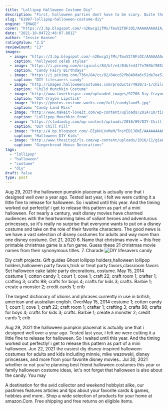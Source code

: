 ```yaml
---
title: "Lollipop Halloween Costume Diy"
description: "First, halloween parties dont have to be scary. Quite the opposite actually. Halloween party games can make any kids party something they wont forget (in a good way!). You can have a party thats perfect for kids of all ages, where fun will be had and memories will be made (not nightmares). The secret to success is in the halloween"
slug: "61987-lollipop-halloween-costume-diy"
engine: "IMAGE"
cover: "https://3.bp.blogspot.com/-n2Kwcg1jfMs/TmuV2f0FzOI/AAAAAAAAAIA/BNxbhhfMHkw/s1600/halloween+costume.jpg"
date: "2021-10-04T22:46:07.881Z"
author: "Jessie Hansen"
ratingValue: "2.5"
reviewCount: "13"
images:
  - image: "https://3.bp.blogspot.com/-n2Kwcg1jfMs/TmuV2f0FzOI/AAAAAAAAAIA/BNxbhhfMHkw/s1600/halloween+costume.jpg"
    caption: "hollywood celeb styles"
  - image: "https://i.pinimg.com/originals/84/bf/e4/84bfe44f7e769bf985279f4af6c2f8b8.jpg"
    caption: "Candy Fairy Birthdays"
  - image: "https://i.pinimg.com/736x/84/cc/82/84cc82fb849da6c52de7ee52416ced31--crazy-costumes-candy-costumes-diy.jpg"
    caption: "DIY lifesavers candy"
  - image: "http://images.halloweencostumes.com/products/4920/1-1/child-munchkin-costume.jpg"
    caption: "Child Munchkin Costume"
  - image: "http://www.lovethispic.com/uploaded_images/92708-Diy-Crayon-Lipstick.jpg"
    caption: "DIY Crayon Lipstick"
  - image: "https://photos.costume-works.com/full/candyland5.jpg"
    caption: "Candy Land Miss"
  - image: "http://www.makeit-loveit.com/wp-content/uploads/2014/10/tin-man-costume-from-wizard-of-oz-11.jpg"
    caption: "Lollipop Munchkin from"
  - image: "https://studiodiy.com/wp-content/uploads/2016/09/DIY-Chill-Pill-Costume-2a.jpg"
    caption: "DIY Chill Pill"
  - image: "http://4.bp.blogspot.com/-EEpkHLVxMeM/TnsYED1J6NI/AAAAAAAAFfs/zymQjilvh0M/s1600/halloween+haunted+house+witch+party+ideas+spooky+desserts+tables+pumpkin+cake+pops+halloween+fall+black+cat+spook+ghosts+costumes+cupcake+party+supplies+partyware17.jpg"
    caption: "Halloween DIY Kids"
  - image: "http://www.thesitsgirls.com/wp-content/uploads/2016/11/giant-lollipops.png"
    caption: "Gingerbread House Decorations"
tags:
  - "lollipop"
  - "halloween"
  - "costume"
  - "diy"
draft: false
type: post
---
```


Aug 29, 2021 the halloween pumpkin placemat is actually one that i designed well over a year ago. Tested last year, i felt we were cutting it a little fine to release for halloween. So i waited until this year. And the timing worked out perfectly! i get to release this pattern as part of a mini halloween. For nearly a century, walt disney movies have charmed audiences with the heartwarming tales of valiant heroes and adventurous princesses, so it's really no surprise that everyone wants to put on a disney costume and take on the role of their favorite characters. The good news is we have a vast selection of disney costumes for adults and way more than one disney costume. Oct 21, 2020 6. Name that christmas movie ~ this free printable christmas game is a fun game. Guess these 21 christmas movie names from their synonymous titles. 7. Charade
![DIY lifesavers candy](https://i.pinimg.com/736x/84/cc/82/84cc82fb849da6c52de7ee52416ced31--crazy-costumes-candy-costumes-diy.jpg "DIY lifesavers candy")

Diy craft projects. Gift guides  Ghost lollipop holders,halloween lollipop holders,halloween party favors,trick or treat party favors,classroom favors Set halloween cake table party decorations, costume. May 15, 2014 costume 1; cotton candy 1; court 1; cove 1; craft 22; craft room 1; crafter 1; crafting 3; crafts 98; crafts for boys 4; crafts for kids 3; crafts. Barbie 1; create a monster 2; credit cards 1; crib
<!--inArticleAds-->

<!--galleryOne-->

The largest dictionary of idioms and phrases currently in use in british, american and australian english. OverMay 15, 2014 costume 1; cotton candy 1; court 1; cove 1; craft 22; craft room 1; crafter 1; crafting 3; crafts 98; crafts for boys 4; crafts for kids 3; crafts. Barbie 1; create a monster 2; credit cards 1; crib
<!--inArticleAds-->

<!--galleryTwo-->

Aug 29, 2021 the halloween pumpkin placemat is actually one that i designed well over a year ago. Tested last year, i felt we were cutting it a little fine to release for halloween. So i waited until this year. And the timing worked out perfectly! i get to release this pattern as part of a mini halloween. Jun 22, 2021 the easiest diy disney-inspired halloween costumes for adults and kids including minnie, mike wazowski, disney princesses, and more from your favorite disney movies.. Jul 30, 2021 whether or not you're planning best friend halloween costumes this year or family halloween costume ideas, let's not forget that halloween is also about the candy. You may
<!--galleryThree-->

A destination for the avid collector and weekend hobbyist alike, our pastimes features articles and tips about your favorite cards & games, hobbies and more.. Shop a wide selection of products for your home at amazon.Com. Free shipping and free returns on eligible items.